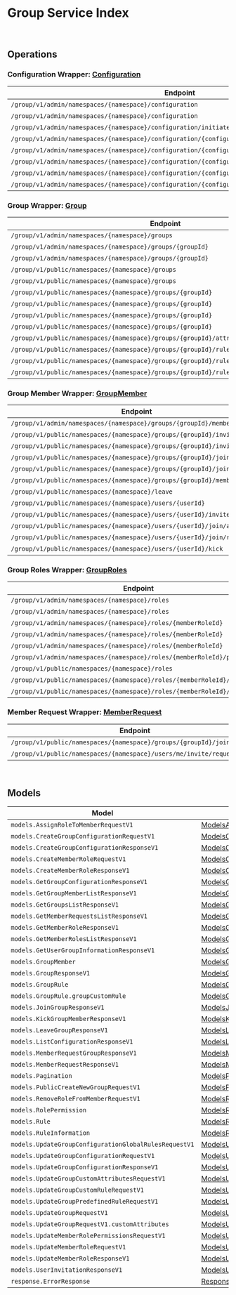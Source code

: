 # Group Service Index

&nbsp;  

## Operations

### Configuration Wrapper:  [Configuration](../AccelByte.Sdk/Api/Group/Wrapper/Configuration.cs)
| Endpoint | Method | ID | Class |
|---|---|---|---|
| `/group/v1/admin/namespaces/{namespace}/configuration` | GET | ListGroupConfigurationAdminV1 | [ListGroupConfigurationAdminV1](../AccelByte.Sdk/Api/Group/Operation/Configuration/ListGroupConfigurationAdminV1.cs) |
| `/group/v1/admin/namespaces/{namespace}/configuration` | POST | CreateGroupConfigurationAdminV1 | [CreateGroupConfigurationAdminV1](../AccelByte.Sdk/Api/Group/Operation/Configuration/CreateGroupConfigurationAdminV1.cs) |
| `/group/v1/admin/namespaces/{namespace}/configuration/initiate` | POST | InitiateGroupConfigurationAdminV1 | [InitiateGroupConfigurationAdminV1](../AccelByte.Sdk/Api/Group/Operation/Configuration/InitiateGroupConfigurationAdminV1.cs) |
| `/group/v1/admin/namespaces/{namespace}/configuration/{configurationCode}` | GET | GetGroupConfigurationAdminV1 | [GetGroupConfigurationAdminV1](../AccelByte.Sdk/Api/Group/Operation/Configuration/GetGroupConfigurationAdminV1.cs) |
| `/group/v1/admin/namespaces/{namespace}/configuration/{configurationCode}` | DELETE | DeleteGroupConfigurationV1 | [DeleteGroupConfigurationV1](../AccelByte.Sdk/Api/Group/Operation/Configuration/DeleteGroupConfigurationV1.cs) |
| `/group/v1/admin/namespaces/{namespace}/configuration/{configurationCode}` | PATCH | UpdateGroupConfigurationAdminV1 | [UpdateGroupConfigurationAdminV1](../AccelByte.Sdk/Api/Group/Operation/Configuration/UpdateGroupConfigurationAdminV1.cs) |
| `/group/v1/admin/namespaces/{namespace}/configuration/{configurationCode}/rules/{allowedAction}` | PUT | UpdateGroupConfigurationGlobalRuleAdminV1 | [UpdateGroupConfigurationGlobalRuleAdminV1](../AccelByte.Sdk/Api/Group/Operation/Configuration/UpdateGroupConfigurationGlobalRuleAdminV1.cs) |
| `/group/v1/admin/namespaces/{namespace}/configuration/{configurationCode}/rules/{allowedAction}` | DELETE | DeleteGroupConfigurationGlobalRuleAdminV1 | [DeleteGroupConfigurationGlobalRuleAdminV1](../AccelByte.Sdk/Api/Group/Operation/Configuration/DeleteGroupConfigurationGlobalRuleAdminV1.cs) |

### Group Wrapper:  [Group](../AccelByte.Sdk/Api/Group/Wrapper/Group.cs)
| Endpoint | Method | ID | Class |
|---|---|---|---|
| `/group/v1/admin/namespaces/{namespace}/groups` | GET | GetGroupListAdminV1 | [GetGroupListAdminV1](../AccelByte.Sdk/Api/Group/Operation/Group/GetGroupListAdminV1.cs) |
| `/group/v1/admin/namespaces/{namespace}/groups/{groupId}` | GET | GetSingleGroupAdminV1 | [GetSingleGroupAdminV1](../AccelByte.Sdk/Api/Group/Operation/Group/GetSingleGroupAdminV1.cs) |
| `/group/v1/admin/namespaces/{namespace}/groups/{groupId}` | DELETE | DeleteGroupAdminV1 | [DeleteGroupAdminV1](../AccelByte.Sdk/Api/Group/Operation/Group/DeleteGroupAdminV1.cs) |
| `/group/v1/public/namespaces/{namespace}/groups` | GET | GetGroupListPublicV1 | [GetGroupListPublicV1](../AccelByte.Sdk/Api/Group/Operation/Group/GetGroupListPublicV1.cs) |
| `/group/v1/public/namespaces/{namespace}/groups` | POST | CreateNewGroupPublicV1 | [CreateNewGroupPublicV1](../AccelByte.Sdk/Api/Group/Operation/Group/CreateNewGroupPublicV1.cs) |
| `/group/v1/public/namespaces/{namespace}/groups/{groupId}` | GET | GetSingleGroupPublicV1 | [GetSingleGroupPublicV1](../AccelByte.Sdk/Api/Group/Operation/Group/GetSingleGroupPublicV1.cs) |
| `/group/v1/public/namespaces/{namespace}/groups/{groupId}` | PUT | UpdateSingleGroupV1 | [UpdateSingleGroupV1](../AccelByte.Sdk/Api/Group/Operation/Group/UpdateSingleGroupV1.cs) |
| `/group/v1/public/namespaces/{namespace}/groups/{groupId}` | DELETE | DeleteGroupPublicV1 | [DeleteGroupPublicV1](../AccelByte.Sdk/Api/Group/Operation/Group/DeleteGroupPublicV1.cs) |
| `/group/v1/public/namespaces/{namespace}/groups/{groupId}` | PATCH | UpdatePatchSingleGroupPublicV1 | [UpdatePatchSingleGroupPublicV1](../AccelByte.Sdk/Api/Group/Operation/Group/UpdatePatchSingleGroupPublicV1.cs) |
| `/group/v1/public/namespaces/{namespace}/groups/{groupId}/attributes/custom` | PUT | UpdateGroupCustomAttributesPublicV1 | [UpdateGroupCustomAttributesPublicV1](../AccelByte.Sdk/Api/Group/Operation/Group/UpdateGroupCustomAttributesPublicV1.cs) |
| `/group/v1/public/namespaces/{namespace}/groups/{groupId}/rules/custom` | PUT | UpdateGroupCustomRulePublicV1 | [UpdateGroupCustomRulePublicV1](../AccelByte.Sdk/Api/Group/Operation/Group/UpdateGroupCustomRulePublicV1.cs) |
| `/group/v1/public/namespaces/{namespace}/groups/{groupId}/rules/defined/{allowedAction}` | PUT | UpdateGroupPredefinedRulePublicV1 | [UpdateGroupPredefinedRulePublicV1](../AccelByte.Sdk/Api/Group/Operation/Group/UpdateGroupPredefinedRulePublicV1.cs) |
| `/group/v1/public/namespaces/{namespace}/groups/{groupId}/rules/defined/{allowedAction}` | DELETE | DeleteGroupPredefinedRulePublicV1 | [DeleteGroupPredefinedRulePublicV1](../AccelByte.Sdk/Api/Group/Operation/Group/DeleteGroupPredefinedRulePublicV1.cs) |

### Group Member Wrapper:  [GroupMember](../AccelByte.Sdk/Api/Group/Wrapper/GroupMember.cs)
| Endpoint | Method | ID | Class |
|---|---|---|---|
| `/group/v1/admin/namespaces/{namespace}/groups/{groupId}/members` | GET | GetGroupMembersListAdminV1 | [GetGroupMembersListAdminV1](../AccelByte.Sdk/Api/Group/Operation/GroupMember/GetGroupMembersListAdminV1.cs) |
| `/group/v1/public/namespaces/{namespace}/groups/{groupId}/invite/accept` | POST | AcceptGroupInvitationPublicV1 | [AcceptGroupInvitationPublicV1](../AccelByte.Sdk/Api/Group/Operation/GroupMember/AcceptGroupInvitationPublicV1.cs) |
| `/group/v1/public/namespaces/{namespace}/groups/{groupId}/invite/reject` | POST | RejectGroupInvitationPublicV1 | [RejectGroupInvitationPublicV1](../AccelByte.Sdk/Api/Group/Operation/GroupMember/RejectGroupInvitationPublicV1.cs) |
| `/group/v1/public/namespaces/{namespace}/groups/{groupId}/join` | POST | JoinGroupV1 | [JoinGroupV1](../AccelByte.Sdk/Api/Group/Operation/GroupMember/JoinGroupV1.cs) |
| `/group/v1/public/namespaces/{namespace}/groups/{groupId}/join/cancel` | POST | CancelGroupJoinRequestV1 | [CancelGroupJoinRequestV1](../AccelByte.Sdk/Api/Group/Operation/GroupMember/CancelGroupJoinRequestV1.cs) |
| `/group/v1/public/namespaces/{namespace}/groups/{groupId}/members` | GET | GetGroupMembersListPublicV1 | [GetGroupMembersListPublicV1](../AccelByte.Sdk/Api/Group/Operation/GroupMember/GetGroupMembersListPublicV1.cs) |
| `/group/v1/public/namespaces/{namespace}/leave` | POST | LeaveGroupPublicV1 | [LeaveGroupPublicV1](../AccelByte.Sdk/Api/Group/Operation/GroupMember/LeaveGroupPublicV1.cs) |
| `/group/v1/public/namespaces/{namespace}/users/{userId}` | GET | GetUserGroupInformationPublicV1 | [GetUserGroupInformationPublicV1](../AccelByte.Sdk/Api/Group/Operation/GroupMember/GetUserGroupInformationPublicV1.cs) |
| `/group/v1/public/namespaces/{namespace}/users/{userId}/invite` | POST | InviteGroupPublicV1 | [InviteGroupPublicV1](../AccelByte.Sdk/Api/Group/Operation/GroupMember/InviteGroupPublicV1.cs) |
| `/group/v1/public/namespaces/{namespace}/users/{userId}/join/accept` | POST | AcceptGroupJoinRequestPublicV1 | [AcceptGroupJoinRequestPublicV1](../AccelByte.Sdk/Api/Group/Operation/GroupMember/AcceptGroupJoinRequestPublicV1.cs) |
| `/group/v1/public/namespaces/{namespace}/users/{userId}/join/reject` | POST | RejectGroupJoinRequestPublicV1 | [RejectGroupJoinRequestPublicV1](../AccelByte.Sdk/Api/Group/Operation/GroupMember/RejectGroupJoinRequestPublicV1.cs) |
| `/group/v1/public/namespaces/{namespace}/users/{userId}/kick` | POST | KickGroupMemberPublicV1 | [KickGroupMemberPublicV1](../AccelByte.Sdk/Api/Group/Operation/GroupMember/KickGroupMemberPublicV1.cs) |

### Group Roles Wrapper:  [GroupRoles](../AccelByte.Sdk/Api/Group/Wrapper/GroupRoles.cs)
| Endpoint | Method | ID | Class |
|---|---|---|---|
| `/group/v1/admin/namespaces/{namespace}/roles` | GET | GetMemberRolesListAdminV1 | [GetMemberRolesListAdminV1](../AccelByte.Sdk/Api/Group/Operation/GroupRoles/GetMemberRolesListAdminV1.cs) |
| `/group/v1/admin/namespaces/{namespace}/roles` | POST | CreateMemberRoleAdminV1 | [CreateMemberRoleAdminV1](../AccelByte.Sdk/Api/Group/Operation/GroupRoles/CreateMemberRoleAdminV1.cs) |
| `/group/v1/admin/namespaces/{namespace}/roles/{memberRoleId}` | GET | GetSingleMemberRoleAdminV1 | [GetSingleMemberRoleAdminV1](../AccelByte.Sdk/Api/Group/Operation/GroupRoles/GetSingleMemberRoleAdminV1.cs) |
| `/group/v1/admin/namespaces/{namespace}/roles/{memberRoleId}` | DELETE | DeleteMemberRoleAdminV1 | [DeleteMemberRoleAdminV1](../AccelByte.Sdk/Api/Group/Operation/GroupRoles/DeleteMemberRoleAdminV1.cs) |
| `/group/v1/admin/namespaces/{namespace}/roles/{memberRoleId}` | PATCH | UpdateMemberRoleAdminV1 | [UpdateMemberRoleAdminV1](../AccelByte.Sdk/Api/Group/Operation/GroupRoles/UpdateMemberRoleAdminV1.cs) |
| `/group/v1/admin/namespaces/{namespace}/roles/{memberRoleId}/permissions` | PUT | UpdateMemberRolePermissionAdminV1 | [UpdateMemberRolePermissionAdminV1](../AccelByte.Sdk/Api/Group/Operation/GroupRoles/UpdateMemberRolePermissionAdminV1.cs) |
| `/group/v1/public/namespaces/{namespace}/roles` | GET | GetMemberRolesListPublicV1 | [GetMemberRolesListPublicV1](../AccelByte.Sdk/Api/Group/Operation/GroupRoles/GetMemberRolesListPublicV1.cs) |
| `/group/v1/public/namespaces/{namespace}/roles/{memberRoleId}/members` | POST | UpdateMemberRolePublicV1 | [UpdateMemberRolePublicV1](../AccelByte.Sdk/Api/Group/Operation/GroupRoles/UpdateMemberRolePublicV1.cs) |
| `/group/v1/public/namespaces/{namespace}/roles/{memberRoleId}/members` | DELETE | DeleteMemberRolePublicV1 | [DeleteMemberRolePublicV1](../AccelByte.Sdk/Api/Group/Operation/GroupRoles/DeleteMemberRolePublicV1.cs) |

### Member Request Wrapper:  [MemberRequest](../AccelByte.Sdk/Api/Group/Wrapper/MemberRequest.cs)
| Endpoint | Method | ID | Class |
|---|---|---|---|
| `/group/v1/public/namespaces/{namespace}/groups/{groupId}/join/request` | GET | GetGroupJoinRequestPublicV1 | [GetGroupJoinRequestPublicV1](../AccelByte.Sdk/Api/Group/Operation/MemberRequest/GetGroupJoinRequestPublicV1.cs) |
| `/group/v1/public/namespaces/{namespace}/users/me/invite/request` | GET | GetGroupInvitationRequestPublicV1 | [GetGroupInvitationRequestPublicV1](../AccelByte.Sdk/Api/Group/Operation/MemberRequest/GetGroupInvitationRequestPublicV1.cs) |


&nbsp;  

## Models

| Model | Class |
|---|---|
| `models.AssignRoleToMemberRequestV1` | [ModelsAssignRoleToMemberRequestV1](../AccelByte.Sdk/Api/Group/Model/ModelsAssignRoleToMemberRequestV1.cs) |
| `models.CreateGroupConfigurationRequestV1` | [ModelsCreateGroupConfigurationRequestV1](../AccelByte.Sdk/Api/Group/Model/ModelsCreateGroupConfigurationRequestV1.cs) |
| `models.CreateGroupConfigurationResponseV1` | [ModelsCreateGroupConfigurationResponseV1](../AccelByte.Sdk/Api/Group/Model/ModelsCreateGroupConfigurationResponseV1.cs) |
| `models.CreateMemberRoleRequestV1` | [ModelsCreateMemberRoleRequestV1](../AccelByte.Sdk/Api/Group/Model/ModelsCreateMemberRoleRequestV1.cs) |
| `models.CreateMemberRoleResponseV1` | [ModelsCreateMemberRoleResponseV1](../AccelByte.Sdk/Api/Group/Model/ModelsCreateMemberRoleResponseV1.cs) |
| `models.GetGroupConfigurationResponseV1` | [ModelsGetGroupConfigurationResponseV1](../AccelByte.Sdk/Api/Group/Model/ModelsGetGroupConfigurationResponseV1.cs) |
| `models.GetGroupMemberListResponseV1` | [ModelsGetGroupMemberListResponseV1](../AccelByte.Sdk/Api/Group/Model/ModelsGetGroupMemberListResponseV1.cs) |
| `models.GetGroupsListResponseV1` | [ModelsGetGroupsListResponseV1](../AccelByte.Sdk/Api/Group/Model/ModelsGetGroupsListResponseV1.cs) |
| `models.GetMemberRequestsListResponseV1` | [ModelsGetMemberRequestsListResponseV1](../AccelByte.Sdk/Api/Group/Model/ModelsGetMemberRequestsListResponseV1.cs) |
| `models.GetMemberRoleResponseV1` | [ModelsGetMemberRoleResponseV1](../AccelByte.Sdk/Api/Group/Model/ModelsGetMemberRoleResponseV1.cs) |
| `models.GetMemberRolesListResponseV1` | [ModelsGetMemberRolesListResponseV1](../AccelByte.Sdk/Api/Group/Model/ModelsGetMemberRolesListResponseV1.cs) |
| `models.GetUserGroupInformationResponseV1` | [ModelsGetUserGroupInformationResponseV1](../AccelByte.Sdk/Api/Group/Model/ModelsGetUserGroupInformationResponseV1.cs) |
| `models.GroupMember` | [ModelsGroupMember](../AccelByte.Sdk/Api/Group/Model/ModelsGroupMember.cs) |
| `models.GroupResponseV1` | [ModelsGroupResponseV1](../AccelByte.Sdk/Api/Group/Model/ModelsGroupResponseV1.cs) |
| `models.GroupRule` | [ModelsGroupRule](../AccelByte.Sdk/Api/Group/Model/ModelsGroupRule.cs) |
| `models.GroupRule.groupCustomRule` | [ModelsGroupRuleGroupCustomRule](../AccelByte.Sdk/Api/Group/Model/ModelsGroupRuleGroupCustomRule.cs) |
| `models.JoinGroupResponseV1` | [ModelsJoinGroupResponseV1](../AccelByte.Sdk/Api/Group/Model/ModelsJoinGroupResponseV1.cs) |
| `models.KickGroupMemberResponseV1` | [ModelsKickGroupMemberResponseV1](../AccelByte.Sdk/Api/Group/Model/ModelsKickGroupMemberResponseV1.cs) |
| `models.LeaveGroupResponseV1` | [ModelsLeaveGroupResponseV1](../AccelByte.Sdk/Api/Group/Model/ModelsLeaveGroupResponseV1.cs) |
| `models.ListConfigurationResponseV1` | [ModelsListConfigurationResponseV1](../AccelByte.Sdk/Api/Group/Model/ModelsListConfigurationResponseV1.cs) |
| `models.MemberRequestGroupResponseV1` | [ModelsMemberRequestGroupResponseV1](../AccelByte.Sdk/Api/Group/Model/ModelsMemberRequestGroupResponseV1.cs) |
| `models.MemberRequestResponseV1` | [ModelsMemberRequestResponseV1](../AccelByte.Sdk/Api/Group/Model/ModelsMemberRequestResponseV1.cs) |
| `models.Pagination` | [ModelsPagination](../AccelByte.Sdk/Api/Group/Model/ModelsPagination.cs) |
| `models.PublicCreateNewGroupRequestV1` | [ModelsPublicCreateNewGroupRequestV1](../AccelByte.Sdk/Api/Group/Model/ModelsPublicCreateNewGroupRequestV1.cs) |
| `models.RemoveRoleFromMemberRequestV1` | [ModelsRemoveRoleFromMemberRequestV1](../AccelByte.Sdk/Api/Group/Model/ModelsRemoveRoleFromMemberRequestV1.cs) |
| `models.RolePermission` | [ModelsRolePermission](../AccelByte.Sdk/Api/Group/Model/ModelsRolePermission.cs) |
| `models.Rule` | [ModelsRule](../AccelByte.Sdk/Api/Group/Model/ModelsRule.cs) |
| `models.RuleInformation` | [ModelsRuleInformation](../AccelByte.Sdk/Api/Group/Model/ModelsRuleInformation.cs) |
| `models.UpdateGroupConfigurationGlobalRulesRequestV1` | [ModelsUpdateGroupConfigurationGlobalRulesRequestV1](../AccelByte.Sdk/Api/Group/Model/ModelsUpdateGroupConfigurationGlobalRulesRequestV1.cs) |
| `models.UpdateGroupConfigurationRequestV1` | [ModelsUpdateGroupConfigurationRequestV1](../AccelByte.Sdk/Api/Group/Model/ModelsUpdateGroupConfigurationRequestV1.cs) |
| `models.UpdateGroupConfigurationResponseV1` | [ModelsUpdateGroupConfigurationResponseV1](../AccelByte.Sdk/Api/Group/Model/ModelsUpdateGroupConfigurationResponseV1.cs) |
| `models.UpdateGroupCustomAttributesRequestV1` | [ModelsUpdateGroupCustomAttributesRequestV1](../AccelByte.Sdk/Api/Group/Model/ModelsUpdateGroupCustomAttributesRequestV1.cs) |
| `models.UpdateGroupCustomRuleRequestV1` | [ModelsUpdateGroupCustomRuleRequestV1](../AccelByte.Sdk/Api/Group/Model/ModelsUpdateGroupCustomRuleRequestV1.cs) |
| `models.UpdateGroupPredefinedRuleRequestV1` | [ModelsUpdateGroupPredefinedRuleRequestV1](../AccelByte.Sdk/Api/Group/Model/ModelsUpdateGroupPredefinedRuleRequestV1.cs) |
| `models.UpdateGroupRequestV1` | [ModelsUpdateGroupRequestV1](../AccelByte.Sdk/Api/Group/Model/ModelsUpdateGroupRequestV1.cs) |
| `models.UpdateGroupRequestV1.customAttributes` | [ModelsUpdateGroupRequestV1CustomAttributes](../AccelByte.Sdk/Api/Group/Model/ModelsUpdateGroupRequestV1CustomAttributes.cs) |
| `models.UpdateMemberRolePermissionsRequestV1` | [ModelsUpdateMemberRolePermissionsRequestV1](../AccelByte.Sdk/Api/Group/Model/ModelsUpdateMemberRolePermissionsRequestV1.cs) |
| `models.UpdateMemberRoleRequestV1` | [ModelsUpdateMemberRoleRequestV1](../AccelByte.Sdk/Api/Group/Model/ModelsUpdateMemberRoleRequestV1.cs) |
| `models.UpdateMemberRoleResponseV1` | [ModelsUpdateMemberRoleResponseV1](../AccelByte.Sdk/Api/Group/Model/ModelsUpdateMemberRoleResponseV1.cs) |
| `models.UserInvitationResponseV1` | [ModelsUserInvitationResponseV1](../AccelByte.Sdk/Api/Group/Model/ModelsUserInvitationResponseV1.cs) |
| `response.ErrorResponse` | [ResponseErrorResponse](../AccelByte.Sdk/Api/Group/Model/ResponseErrorResponse.cs) |
